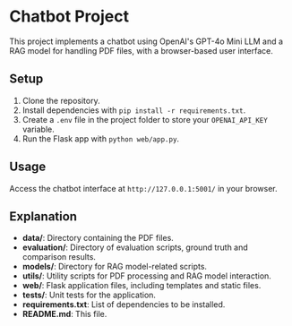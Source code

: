 # Chatbot Project

This project implements a chatbot using OpenAI's GPT-4o Mini LLM and a RAG model for handling PDF files, with a browser-based user interface.

## Setup

1. Clone the repository.
2. Install dependencies with `pip install -r requirements.txt`.
3. Create a `.env` file in the project folder to store your `OPENAI_API_KEY` variable.
4. Run the Flask app with `python web/app.py`.

## Usage

Access the chatbot interface at `http://127.0.0.1:5001/` in your browser.

## Explanation

- **data/**: Directory containing the PDF files.
- **evaluation/**: Directory of evaluation scripts, ground truth and comparison results.
- **models/**: Directory for RAG model-related scripts.
- **utils/**: Utility scripts for PDF processing and RAG model interaction.
- **web/**: Flask application files, including templates and static files.
- **tests/**: Unit tests for the application.
- **requirements.txt**: List of dependencies to be installed.
- **README.md**: This file.
